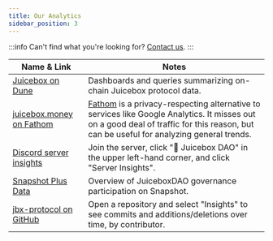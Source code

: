 ```yaml
---
title: Our Analytics
sidebar_position: 3
---
```


:::info
Can't find what you're looking for? [Contact us](https://juicebox.money/contact).
:::

| Name & Link | Notes |
| --- | --- |
| [Juicebox on Dune](https://dune.com/jalaya) | Dashboards and queries summarizing on-chain Juicebox protocol data. |
| [juicebox.money on Fathom](https://app.usefathom.com/share/eryrrjsv/juicebox.money) | [Fathom](https://usefathom.com/) is a privacy-respecting alternative to services like Google Analytics. It misses out on a good deal of traffic for this reason, but can be useful for analyzing general trends. |
| [Discord server insights](https://discord.gg/juicebox) | Join the server, click "🧃 Juicebox DAO" in the upper left-hand corner, and click "Server Insights". |
| [Snapshot Plus Data](https://app.flipsidecrypto.com/dashboard/snapshot-plus-data-ueqrnb) | Overview of JuiceboxDAO governance participation on Snapshot. |
| [jbx-protocol on GitHub](https://github.com/jbx-protocol) | Open a repository and select "Insights" to see commits and additions/deletions over time, by contributor. |
